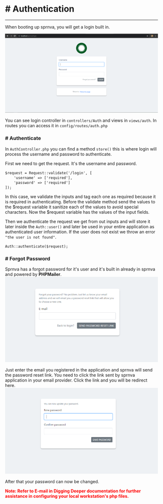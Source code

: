 # # Authentication
---
When booting up sprnva, you will get a login built in.

![alt text](public/storage/images/login.png)

You can see login controller in `controllers/Auth` and views in `views/auth`. In routes you can access it in `config/routes/auth.php`

### # Authenticate
In `AuthController.php` you can find a method `store()` this is where login will process the username and password to authenticate.

First we need to get the request. It's the username and password.
```
$request = Request::validate('/login', [
    'username' => ['required'],
    'password' => ['required']
]);
```

In this case, we validate the inputs and tag each one as required because it is required in authenticating. Before the validate method send the values to the $request variable it sanitize each of the values to avoid special characters. Now the $request variable has the values of the input fields.

Then we authenticate the request we get from out inputs and will store it later inside the `Auth::user()` and later be used in your entire application as authenticated user information. If the user does not exist we throw an error `"the user is not found"`.
```
Auth::authenticate($request);
```

### # Forgot Password
Sprnva has a forgot password for it's user and it's built in already in sprnva and powered by **PHPMailer**.
![alt text](public/storage/images/forgot-password.png)

Just enter the email you registered in the application and sprnva will send the password reset link. You need to click the link sent by sprnva application in your email provider. Click the link and you will be redirect here.
![alt text](public/storage/images/reset-password.png)

After that your password can now be changed.

<span style="color:red">**Note: Refer to E-mail in Digging Deeper documentation for further assistance in configuring your local workstation's php files.**</span>